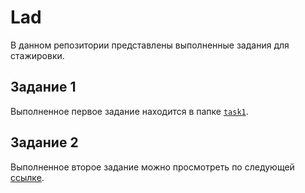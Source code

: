 # Lad

В данном репозитории представлены выполненные задания для стажировки.

## Задание 1

Выполненное первое задание находится в папке [`task1`](./task1).

## Задание 2

Выполненное второе задание можно просмотреть по следующей [ссылке]([-----](https://drive.google.com/file/d/16e92DWxjfST4jIVGYJEqefZITYglj6Xo/view?usp=sharing)https://drive.google.com/file/d/16e92DWxjfST4jIVGYJEqefZITYglj6Xo/view?usp=sharing).
